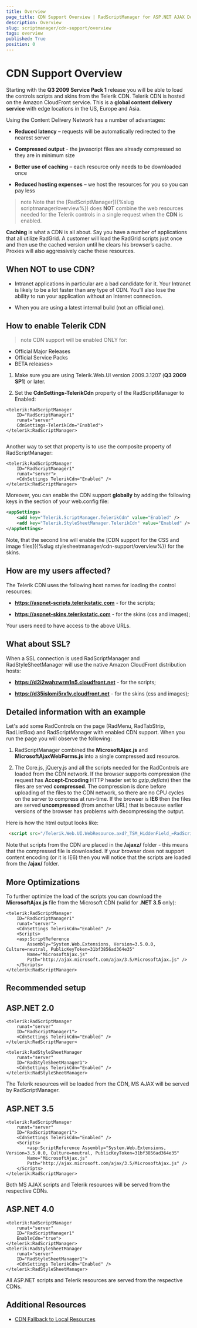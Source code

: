```yaml
---
title: Overview
page_title: CDN Support Overview | RadScriptManager for ASP.NET AJAX Documentation
description: Overview
slug: scriptmanager/cdn-support/overview
tags: overview
published: True
position: 0
---
```


# CDN Support Overview



Starting with the **Q3 2009 Service Pack 1** release you will be able to load the controls scripts and skins from the Telerik CDN. Telerik CDN is hosted on the Amazon CloudFront service. This is a **global content delivery service** with edge locations in the US, Europe and Asia.

Using the Content Delivery Network has a number of advantages:

* **Reduced latency** – requests will be automatically redirected to the nearest server

* **Compressed output** - the javascript files are already compressed so they are in minimum size

* **Better use of caching** – each resource only needs to be downloaded once

* **Reduced hosting expenses** – we host the resources for you so you can pay less

>note Note that the [RadScriptManager]({%slug scriptmanager/overview%}) does **NOT** combine the web resources needed for the Telerik controls in a single request when the **CDN** is enabled.
>




**Caching** is what a CDN is all about. Say you have a number of applications that all utilize RadGrid. A customer will load the RadGrid scripts just once and then use the cached version until he clears his browser’s cache. Proxies will also aggressively cache these resources.

## When NOT to use CDN?

* Intranet applications in particular are a bad candidate for it. Your Intranet is likely to be a lot faster than any type of CDN. You’ll also lose the ability to run your application without an Internet connection.

* When you are using a latest internal build (not an official one).

## How to enable Telerik CDN

>note CDN support will be enabled ONLY for:
>
* Official Major Releases
* Official Service Packs
* BETA releases>


1. Make sure you are using Telerik.Web.UI version 2009.3.1207 (**Q3 2009 SP1**) or later.

2. Set the **CdnSettings-TelerikCdn** property of the RadScriptManager to Enabled:

````ASPNET
<telerik:RadScriptManager 
	ID="RadScriptManager1"    
	runat="server"    
	CdnSettings-TelerikCdn="Enabled">
</telerik:RadScriptManager>
				
````



Another way to set that property is to use the composite **<CdnSettings>** property of RadScriptManager:

````ASPNET
<telerik:RadScriptManager 
	ID="RadScriptManager1" 
	runat="server">
	<CdnSettings TelerikCdn="Enabled" />
</telerik:RadScriptManager>
````



Moreover, you can enable the CDN support **globally** by adding the following keys in the <AppSettings> section of your web.config file:

````XML
<appSettings>    
	<add key="Telerik.ScriptManager.TelerikCdn" value="Enabled" />    
	<add key="Telerik.StyleSheetManager.TelerikCdn" value="Enabled" />
</appSettings>
````



Note, that the second line will enable the [CDN support for the CSS and image files]({%slug stylesheetmanager/cdn-support/overview%}) for the skins.

## How are my users affected?

The Telerik CDN uses the following host names for loading the control resources:

* **https://aspnet-scripts.telerikstatic.com** - for the scripts;

* **https://aspnet-skins.telerikstatic.com** - for the skins (css and images);

Your users need to have access to the above URLs.



## What about SSL?

When a SSL connection is used RadScriptManager and RadStyleSheetManager will use the native Amazon CloudFront distribution hosts:

* **https://d2i2wahzwrm1n5.cloudfront.net** - for the scripts;

* **https://d35islomi5rx1v.cloudfront.net** - for the skins (css and images);



## Detailed information with an example

Let's add some RadControls on the page (RadMenu, RadTabStrip, RadListBox) and RadScriptManager with enabled CDN support. When you run the page you will observe the following:

1. RadScriptManager combined the **MicrosoftAjax.js** and **MicrosoftAjaxWebForms.js** into a single compressed axd resource.

2. The Core.js, jQuery.js and all the scripts needed for the RadControls are loaded from the CDN network. If the browser supports compression (the request has **Accept-Encoding** HTTP header set to *gzip,deflate*) then the files are served **compressed**. The compression is done before uploading of the files to the CDN network, so there are no CPU cycles on the server to compress at run-time. If the browser is **IE6** then the files are served **uncompressed** (from another URL) that is because earlier versions of the browser has problems with decompressing the output.

Here is how the html output looks like:

````HTML
 <script src="/Telerik.Web.UI.WebResource.axd?_TSM_HiddenField_=RadScriptManager1_TSM&amp;compress=1&amp;_TSM_CombinedScripts_=%3b%3bSystem.Web.Extensions%2c+Version%3d3.5.0.0%2c+Culture%3dneutral%2c+PublicKeyToken%3d31bf3856ad364e35%3aen-US%3a0d787d5c-3903-4814-ad72-296cea810318%3aea597d4b%3ab25378d2" type="text/javascript"></script><script src="https://aspnet-scripts.telerikstatic.com/ajaxz/2009.3.1203/Common/Core.js" type="text/javascript"></script><script src="https://aspnet-scripts.telerikstatic.com/ajaxz/2009.3.1203/Common/jQuery.js" type="text/javascript"></script><script src="https://aspnet-scripts.telerikstatic.com/ajaxz/2009.3.1203/Common/jQueryPlugins.js" type="text/javascript"></script><script src="https://aspnet-scripts.telerikstatic.com/ajaxz/2009.3.1203/Common/Scrolling/ScrollingScripts.js" type="text/javascript"></script><script src="https://aspnet-scripts.telerikstatic.com/ajaxz/2009.3.1203/Common/Navigation/NavigationScripts.js" type="text/javascript"></script><script src="https://aspnet-scripts.telerikstatic.com/ajaxz/2009.3.1203/Menu/RadMenuScripts.js" type="text/javascript"></script><script src="https://aspnet-scripts.telerikstatic.com/ajaxz/2009.3.1203/TabStrip/RadTabStripScripts.js" type="text/javascript"></script><script src="https://aspnet-scripts.telerikstatic.com/ajaxz/2009.3.1203/ListBox/RadListBoxScripts.js" type="text/javascript"></script>
````



Note that scripts from the CDN are placed in the **/ajaxz/** folder - this means that the compressed file is downloaded. If your browser does not support content encoding (or it is IE6) then you will notice that the scripts are loaded from the **/ajax/** folder.



## More Optimizations

To further optimize the load of the scripts you can download the **MicrosoftAjax.js** file from the Microsoft CDN (valid for **.NET 3.5** only):

````ASPNET
<telerik:RadScriptManager 
	ID="RadScriptManager1" 
	runat="server">    
	<CdnSettings TelerikCdn="Enabled" />    
	<Scripts>        
	<asp:ScriptReference 
		Assembly="System.Web.Extensions, Version=3.5.0.0, Culture=neutral, PublicKeyToken=31bf3856ad364e35" 
		Name="MicrosoftAjax.js"
		Path="http://ajax.microsoft.com/ajax/3.5/MicrosoftAjax.js" />                           
	</Scripts>
</telerik:RadScriptManager>
````





## Recommended setup

## ASP.NET 2.0

````ASPNET
<telerik:RadScriptManager 
	runat="server" 
	ID="RadScriptManager1">    
	<CdnSettings TelerikCdn="Enabled" />
</telerik:RadScriptManager> 

<telerik:RadStyleSheetManager 
	runat="server" 
	ID="RadStyleSheetManager1">    
	<CdnSettings TelerikCdn="Enabled" />
</telerik:RadStyleSheetManager>
````



The Telerik resources will be loaded from the CDN, MS AJAX will be served by RadScriptManager.

## ASP.NET 3.5

````ASPNET
<telerik:RadScriptManager 
	runat="server" 
	ID="RadScriptManager1">    
	<CdnSettings TelerikCdn="Enabled" />    
	<Scripts>        
		<asp:ScriptReference Assembly="System.Web.Extensions, Version=3.5.0.0, Culture=neutral, PublicKeyToken=31bf3856ad364e35"                             
		Name="MicrosoftAjax.js"                             
		Path="http://ajax.microsoft.com/ajax/3.5/MicrosoftAjax.js" />    
	</Scripts>
</telerik:RadScriptManager>
````



Both MS AJAX scripts and Telerik resources will be served from the respective CDNs.

## ASP.NET 4.0

````ASPNET
<telerik:RadScriptManager 
	runat="server" 
	ID="RadScriptManager1" 
	EnableCdn="true"> 
</telerik:RadScriptManager>
<telerik:RadStyleSheetManager 
	runat="server" 
	ID="RadStyleSheetManager1">    
	<CdnSettings TelerikCdn="Enabled" />
</telerik:RadStyleSheetManager>
````



All ASP.NET scripts and Telerik resources are served from the respective CDNs.

## Additional Resources

* [CDN Fallback to Local Resources](https://www.telerik.com/support/code-library/cdn-fallback)
